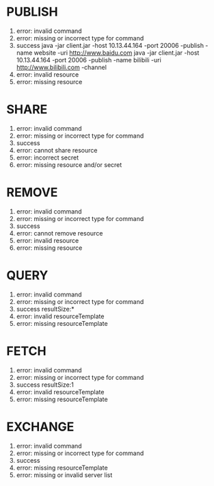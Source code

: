 # PUBLISH
1. error: invalid command
2. error: missing or incorrect type for command
3. success
	java -jar client.jar -host 10.13.44.164 -port 20006 -publish -name website -uri http://www.baidu.com
	java -jar client.jar -host 10.13.44.164 -port 20006 -publish -name bilibili -uri http://www.bilibili.com -channel 
4. error: invalid resource
5. error: missing resource

# SHARE
1. error: invalid command
2. error: missing or incorrect type for command
3. success
4. error: cannot share resource
5. error: incorrect secret
6. error: missing resource and\/or secret

# REMOVE
1. error: invalid command
2. error: missing or incorrect type for command
3. success
4. error: cannot remove resource
5. error: invalid resource
6. error: missing resource

# QUERY
1. error: invalid command
2. error: missing or incorrect type for command
3. success <RESOURCE> resultSize:*
4. error: invalid resourceTemplate
5. error: missing resourceTemplate

# FETCH
1. error: invalid command
2. error: missing or incorrect type for command
3. success <RESOURCE> resultSize:1
4. error: invalid resourceTemplate
5. error: missing resourceTemplate

# EXCHANGE
1. error: invalid command
2. error: missing or incorrect type for command
3. success
4. error: missing resourceTemplate
5. error: missing or invalid server list
